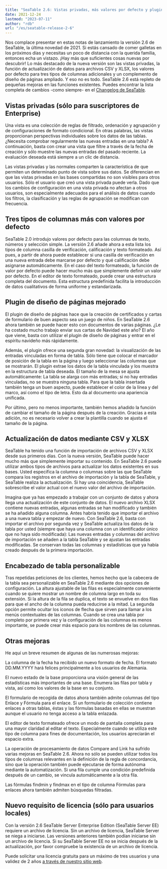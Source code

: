 ```yaml
---
title: "SeaTable 2.6: Vistas privadas, más valores por defecto y plugin de diseño de página mejorado"
date: 2021-12-24
lastmod: "2023-07-11"
author: "rdb"
url: "/es/seatable-release-2-6"
---
```


Nos complace presentar en estas notas de lanzamiento la versión 2.6 de SeaTable, la última novedad de 2021. Si estás cansado de comer galletas en los próximos días y necesitas un poco de distancia con la querida familia, entonces echa un vistazo. ¡Hay más que suficientes cosas nuevas por descubrir! Lo más destacado de la nueva versión son las vistas privadas, la función de actualización de datos para archivos CSV y XLSX, los valores por defecto para tres tipos de columnas adicionales y un complemento de diseño de páginas ampliado. Y eso no es todo. SeaTable 2.6 está repleto de pequeñas mejoras en las funciones existentes. Puedes encontrar la lista completa de cambios -como siempre- en el [Changelog de SeaTable](https://seatable.io/es/docs/changelog/version-2-6/).

## Vistas privadas (sólo para suscriptores de Enterprise)

Una vista es una colección de reglas de filtrado, ordenación y agrupación y de configuraciones de formato condicional. En otras palabras, las vistas proporcionan perspectivas individuales sobre los datos de las tablas. ¿Necesita comprobar regularmente las nuevas entradas en una tabla? A continuación, basta con crear una vista que filtre a través de la fecha de creación y sólo muestre las nuevas entradas del pasado reciente. La evaluación deseada está siempre a un clic de distancia.

Las vistas privadas y las normales comparten la característica de que permiten un determinado punto de vista sobre sus datos. Se diferencian en que las vistas privadas en las bases compartidas no son visibles para otros usuarios. Sólo el usuario que creó una vista privada puede verla. Dado que los cambios de configuración en una vista privada no afectan a otros usuarios, son especialmente adecuados para el análisis de datos cuando los filtros, la clasificación y las reglas de agrupación se modifican con frecuencia.

## Tres tipos de columnas más con valores por defecto

SeaTable 2.0 introdujo valores por defecto para las columnas de texto, números y selección simple. La versión 2.6 añade ahora a esta lista los tipos de columna casilla de verificación, calificación y texto formateado. Así pues, a partir de ahora puede establecer si una casilla de verificación en una nueva entrada debe marcarse por defecto y qué calificación debe asignarse automáticamente. En el caso del texto formateado, la función de valor por defecto puede hacer mucho más que simplemente definir un valor por defecto. En el editor de texto formateado, puede crear una estructura completa del documento. Esta estructura predefinida facilita la introducción de datos cualitativos de forma uniforme y estandarizada.

## Plugin de diseño de páginas mejorado

El plugin de diseño de páginas hace que la creación de certificados y cartas de formulario de buen aspecto sea un juego de niños. En SeaTable 2.6 ahora también se puede hacer esto con documentos de varias páginas. ¿Le ha costado mucho trabajo enviar sus cartas de Navidad este año? El año que viene, basta con utilizar el plugin de diseño de páginas y entrar en el espíritu navideño más rápidamente.

Además, el plugin ofrece una segunda gran novedad: la visualización de las entradas vinculadas en forma de tabla. Sólo tiene que colocar el marcador de posición de la tabla en la página y luego seleccionar las columnas que se mostrarán. El plugin extrae los datos de la tabla vinculada y los muestra en la estructura de tabla deseada. El tamaño de la mesa se ajusta automáticamente: La tabla se alarga con más entradas; si no hay entradas vinculadas, no se muestra ninguna tabla. Para que la tabla insertada también tenga un buen aspecto, puede establecer el color de la línea y del marco, así como el tipo de letra. Esto da al documento una apariencia unificada.

Por último, pero no menos importante, también hemos añadido la función de cambiar el tamaño de la página después de la creación. Gracias a esta adición, no es necesario volver a crear la plantilla cuando se ajusta el tamaño de la página.

## Actualización de datos mediante CSV y XLSX

SeaTable ha tenido una función de importación de archivos CSV y XLSX desde sus primeros días. Con la nueva versión, SeaTable puede hacer mucho más que simplemente importar su contenido. En SeaTable 2.6 puede utilizar ambos tipos de archivos para actualizar los datos existentes en sus bases. Usted especifica la columna o columnas sobre las que SeaTable compara los registros en el archivo de importación y la tabla de SeaTable, y SeaTable realiza la actualización. Si hay una coincidencia, SeaTable sobrescribe el valor actual con el nuevo valor del archivo de importación.

Imagina que ya has empezado a trabajar con un conjunto de datos y ahora llega una actualización de este conjunto de datos. El nuevo archivo XLSX contiene nuevas entradas, algunas entradas se han modificado y también se ha añadido alguna columna. Antes habría tenido que importar el archivo a una nueva tabla y empezar de nuevo. Con SeaTable 2.6, basta con importar el archivo por segunda vez y SeaTable actualiza los datos de la tabla por usted (siempre que haya una columna con un identificador único que no haya sido modificada): Las nuevas entradas y columnas del archivo de importación se añaden a la tabla SeaTable y se ajustan las entradas modificadas. Se conservan todas las columnas y estadísticas que ya había creado después de la primera importación.

## Encabezado de tabla personalizable

Tras repetidas peticiones de los clientes, hemos hecho que la cabecera de la tabla sea personalizable en SeaTable 2.6 mediante dos opciones de configuración. La altura ajustable de las filas es especialmente conveniente cuando se quiere mostrar un nombre de columna largo en toda su extensión. Si la altura de la fila se duplica, el texto se envuelve en dos filas para que el ancho de la columna pueda reducirse a la mitad. La segunda opción permite ocultar los iconos de flecha que sirven para llamar a los menús contextuales de las columnas. Cuando se crea una tabla por completo por primera vez y la configuración de las columnas es menos importante, se puede crear más espacio para los nombres de las columnas.

## Otras mejoras

He aquí un breve resumen de algunas de las numerosas mejoras:

La columna de la fecha ha recibido un nuevo formato de fecha. El formato DD.MM.YYYY hará felices principalmente a los usuarios de Alemania.

El nuevo estado de la base proporciona una visión general de las estadísticas más importantes de una base. Enumera las filas por tabla y vista, así como los valores de la base en su conjunto.

El formulario de recogida de datos ahora también admite columnas del tipo Enlace y Fórmula para el enlace. Si un formulario de colección contiene enlaces a otras tablas, éstas y las fórmulas basadas en ellas se muestran aunque el usuario no tenga acceso a la tabla enlazada.

El editor de texto formateado ofrece un modo de pantalla completa para una mayor claridad al editar el texto. Especialmente cuando se utiliza este tipo de columna para fines de documentación, los usuarios apreciarán el espacio extra.

La operación de procesamiento de datos Compare and Link ha sufrido varias mejoras en SeaTable 2.6. Ahora no sólo se pueden utilizar todos los tipos de columnas relevantes en la definición de la regla de concordancia, sino que la operación también puede ejecutarse de forma autónoma mediante la automatización. Si una fila cumple una condición predefinida después de un cambio, se vincula automáticamente a la otra fila.

Las fórmulas findmin y findmax en el tipo de columna Fórmulas para enlaces ahora también admiten búsquedas filtradas.

## Nuevo requisito de licencia (sólo para usuarios locales)

Con la versión 2.6 SeaTable Server Enterprise Edition (SeaTable Server EE) requiere un archivo de licencia. Sin un archivo de licencia, SeaTable Server se niega a iniciarse. Las versiones anteriores también podían iniciarse sin un archivo de licencia. Si su SeaTable Server EE no se inicia después de la actualización, por favor compruebe la existencia de un archivo de licencia.

Puede solicitar una licencia gratuita para un máximo de tres usuarios y una validez de 2 años [a través de nuestro sitio web](https://seatable.io/es/on-premises/?lang=auto).
